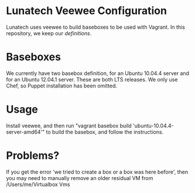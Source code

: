 Lunatech Veewee Configuration
=============================

Lunatech uses veewee to build baseboxes to be used with Vagrant. In this repository, we keep our _definitions_.

Baseboxes
=========

We currently have two basebox definition, for an Ubuntu 10.04.4 server and for an Ubuntu 12.04.1 server. These are both LTS releases. We only use Chef, so Puppet installation has been omitted.

Usage
=====

Install veewee, and then run "vagrant basebox build 'ubuntu-10.04.4-server-amd64'" to build the basebox, and follow the instructions.

Problems?
=========

If you get the error 'we tried to create a box or a box was here before', then you may need to manually remove an older residual VM from /Users/me/Virtualbox Vms
